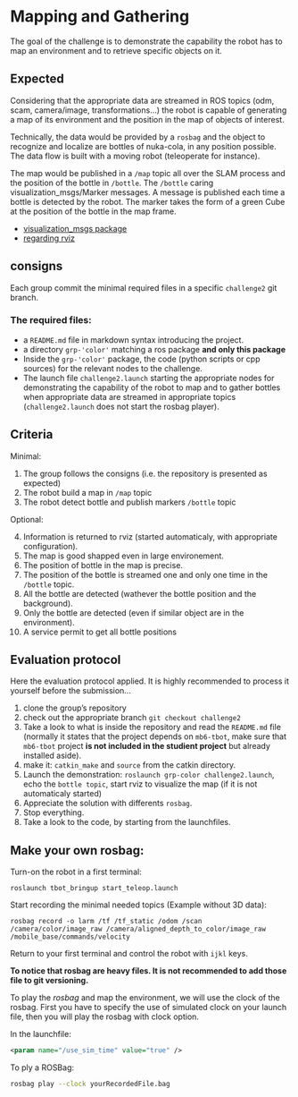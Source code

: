 # Mapping and Gathering

The goal of the challenge is to demonstrate the capability the robot has to map an environment and to retrieve specific objects on it.


## Expected

Considering that the appropriate data are streamed in ROS topics (odm, scam, camera/image, transformations...) the robot is capable of generating a map of its environment and the position in the map of objects of interest.

Technically, the data would be provided by a `rosbag` and the object to recognize and localize are bottles of nuka-cola, in any position possible.
The data flow is built with a moving robot (teleoperate for instance).

The map would be published in a `/map` topic all over the SLAM process and the position of the bottle in `/bottle`.
The `/bottle` caring visualization_msgs/Marker messages.
A message is published each time a bottle is detected by the robot.
The marker takes the form of a green Cube at the position of the bottle in the map frame.


* [visualization_msgs package](http://wiki.ros.org/visualization_msgs)
* [regarding rviz](https://wiki.ros.org/rviz/DisplayTypes/Marker)


## consigns

Each group commit the minimal required files in a specific `challenge2` git branch.

### The required files:

* a `README.md` file in markdown syntax introducing the project.
* a directory `grp-'color'` matching a ros package **and only this package**
* Inside the `grp-'color'` package, the code (python scripts or cpp sources) for the relevant nodes to the challenge.
* The launch file `challenge2.launch` starting the appropriate nodes for demonstrating the capability of the robot to map and to gather bottles when appropriate data are streamed in appropriate topics (`challenge2.launch` does not start the rosbag player).


## Criteria

Minimal:

1. The group follows the consigns (i.e. the repository is presented as expected)
3. The robot build a map in `/map` topic
3. The robot detect bottle and publish markers `/bottle` topic

Optional:

4. Information is returned to rviz (started automaticaly, with appropriate configuration).
5. The map is good shapped even in large environement.
6. The position of bottle in the map is precise.
7. The position of the bottle is streamed one and only one time in the `/bottle` topic.
8. All the bottle are detected (wathever the bottle position and the background).
9. Only the bottle are detected (even if similar object are in the environment).
10. A service permit to get all bottle positions


## Evaluation protocol

Here the evaluation protocol applied.
It is highly recommended to process it yourself before the submission...

1. clone the group’s repository
1. check out the appropriate branch `git checkout challenge2`
2. Take a look to what is inside the repository and read the `README.md` file (normally it states that the project depends on `mb6-tbot`, make sure that `mb6-tbot` project **is not included in the studient project** but already installed aside).
3. make it: `catkin_make` and `source` from the catkin directory.
4. Launch the demonstration: `roslaunch grp-color challenge2.launch`, echo the `bottle topic`, start rviz to visualize the map (if it is not automaticaly started)
5. Appreciate the solution with differents `rosbag`.
6. Stop everything.
7. Take a look to the code, by starting from the launchfiles.

<!--
* Example of [rosbag](https://partage.imt.fr/index.php/s/EH8o7dL5Jt7Nc4w) (you can use `unzip` command to... unzip the file before to use it)
-->

## Make your own rosbag:

Turn-on the robot in a first terminal:

```
roslaunch tbot_bringup start_teleop.launch
```

Start recording the minimal needed topics (Example without 3D data):

```
rosbag record -o larm /tf /tf_static /odom /scan /camera/color/image_raw /camera/aligned_depth_to_color/image_raw /mobile_base/commands/velocity
```

Return to your first terminal and control the robot with `ijkl` keys.

**To notice that rosbag are heavy files. It is not recommended to add those file to git versioning.**

To play the *rosbag* and map the environment, we will use the clock of the rosbag. First you have to specify the use of simulated clock on your launch file, then you will play the rosbag with clock option.

In the launchfile:

```xml
<param name="/use_sim_time" value="true" />
```

To ply a ROSBag:

```bash
rosbag play --clock yourRecordedFile.bag
```
